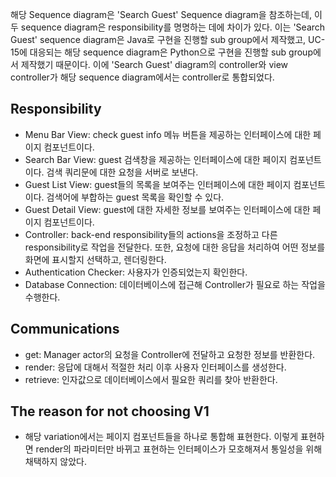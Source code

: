 해당 Sequence diagram은 'Search Guest' Sequence diagram을 참조하는데, 이 두 sequence diagram은 responsibility를 명명하는 데에 차이가 있다. 이는 'Search Guest' sequence diagram은 Java로 구현을 진행할 sub group에서 제작했고, UC-15에 대응되는 해당 sequence diagram은 Python으로 구현을 진행할 sub group에서 제작했기 때문이다. 이에 'Search Guest' diagram의 controller와 view controller가 해당 sequence diagram에서는 controller로 통합되었다.

## Responsibility

- Menu Bar View: check guest info 메뉴 버튼을 제공하는 인터페이스에 대한 페이지 컴포넌트이다.
- Search Bar View: guest 검색창을 제공하는 인터페이스에 대한 페이지 컴포넌트이다. 검색 쿼리문에 대한 요청을 서버로 보낸다.
- Guest List View: guest들의 목록을 보여주는 인터페이스에 대한 페이지 컴포넌트이다. 검색어에 부합하는 guest 목록을 확인할 수 있다.
- Guest Detail View: guest에 대한 자세한 정보를 보여주는 인터페이스에 대한 페이지 컴포넌트이다.
- Controller: back-end responsibility들의 actions을 조정하고 다른 responsibility로 작업을 전달한다. 또한, 요청에 대한 응답을 처리하여 어떤 정보를 화면에 표시할지 선택하고, 렌더링한다.
- Authentication Checker: 사용자가 인증되었는지 확인한다.
- Database Connection: 데이터베이스에 접근해 Controller가 필요로 하는 작업을 수행한다.

## Communications

- get: Manager actor의 요청을 Controller에 전달하고 요청한 정보를 반환한다.
- render: 응답에 대해서 적절한 처리 이후 사용자 인터페이스를 생성한다.
- retrieve: 인자값으로 데이터베이스에서 필요한 쿼리를 찾아 반환한다.

## The reason for not choosing V1

- 해당 variation에서는 페이지 컴포넌트들을 하나로 통합해 표현한다. 이렇게 표현하면 render의 파라미터만 바뀌고 표현하는 인터페이스가 모호해져서 통일성을 위해 채택하지 않았다.
